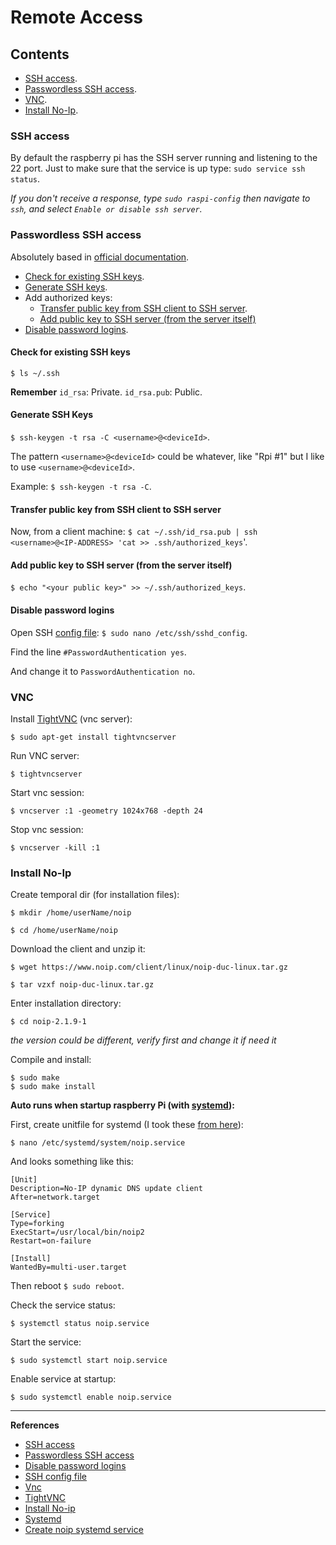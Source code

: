 # Remote Access

## Contents
- [SSH access](#ssh-access).
- [Passwordless SSH access](#passwordless-ssh-access).
- [VNC](#vnc).
- [Install No-Ip](#install-no-ip).

### SSH access

By default the raspberry pi has the SSH server running and listening to the 22 port. Just to make sure that the service is up type: `sudo service ssh status`.

*If you don't receive a response, type `sudo raspi-config` then navigate to `ssh`, and select `Enable or disable ssh server`.*


### Passwordless SSH access
Absolutely based in [official documentation][Passwordless SSH access].

- [Check for existing SSH keys](#check-for-existing-ssh-keys).
- [Generate SSH keys](#generate-ssh-keys).
- Add authorized keys:
	- [Transfer public key from SSH client to SSH server](#transfer-public-key-from-ssh-client-to-ssh-server).
	- [Add public key to SSH server (from the server itself)](#add-public-key-to-ssh-server-from-the-server-itself)
- [Disable password logins](#disable-password-logins).

#### Check for existing SSH keys
`$ ls ~/.ssh`

**Remember**
`id_rsa`: Private.
`id_rsa.pub`: Public.

#### Generate SSH Keys

`$ ssh-keygen -t rsa -C <username>@<deviceId>`.

The  pattern `<username>@<deviceId>` could be whatever, like "Rpi #1" but I like to use `<username>@<deviceId>`.

Example: `$ ssh-keygen -t rsa -C`.

#### Transfer public key from SSH client to SSH server

Now, from a client machine:
`$ cat ~/.ssh/id_rsa.pub | ssh <username>@<IP-ADDRESS> 'cat >> .ssh/authorized_keys`'.

#### Add public key to SSH server (from the server itself)

`$ echo "<your public key>" >> ~/.ssh/authorized_keys`.

#### Disable password logins

Open SSH [config file][SSH config file]:
`$ sudo nano /etc/ssh/sshd_config`.

Find the line `#PasswordAuthentication yes`.

And change it to `PasswordAuthentication no`.

### VNC

Install [TightVNC][TightVNC] (vnc server):

`$ sudo apt-get install tightvncserver`

Run VNC server:

`$ tightvncserver`

Start vnc session:

`$ vncserver :1 -geometry 1024x768 -depth 24`

Stop vnc session: 

`$ vncserver -kill :1`


### Install No-Ip

Create temporal dir (for installation files):

`$ mkdir /home/userName/noip`

`$ cd /home/userName/noip`

Download the client and unzip it:

`$ wget https://www.noip.com/client/linux/noip-duc-linux.tar.gz`

`$ tar vzxf noip-duc-linux.tar.gz`

Enter installation directory:

`$ cd noip-2.1.9-1`

*the version could be different, verify first and change it if need it*

Compile and install:

`$ sudo make`  
`$ sudo make install`

**Auto runs when startup raspberry Pi (with [systemd][systemd]):**

First, create unitfile for systemd (I took these [from here][noip.service]):

`$ nano /etc/systemd/system/noip.service`

And looks something like this:


```shell
[Unit]
Description=No-IP dynamic DNS update client
After=network.target

[Service]
Type=forking
ExecStart=/usr/local/bin/noip2
Restart=on-failure

[Install]
WantedBy=multi-user.target
```

Then reboot `$ sudo reboot`.

Check the service status:

`$ systemctl status noip.service`

Start the service:

`$ sudo systemctl start noip.service`

Enable service at startup:

`$ sudo systemctl enable noip.service`

- - -

**References**

- [SSH access][SSH access]
- [Passwordless SSH access][Passwordless SSH access]
- [Disable password logins][Disable password logins]
- [SSH config file][SSH config file]
- [Vnc][vnc]
- [TightVNC][TightVNC]
- [Install No-ip][install no-ip]
- [Systemd][systemd]
- [Create noip systemd service][noip.service]


[SSH access]: https://www.raspberrypi.org/documentation/remote-access/ssh/README.md

[Passwordless SSH access]: https://www.raspberrypi.org/documentation/remote-access/ssh/passwordless.md

[Disable password logins]: http://raspberrypi.stackexchange.com/a/1687

[SSH config file]: http://www.tldp.org/LDP/solrhe/Securing-Optimizing-Linux-RH-Edition-v1.3/chap15sec122.html

[VNC]: https://www.raspberrypi.org/documentation/remote-access/vnc/README.md

[TightVNC]: http://www.tightvnc.com

[install no-ip]: http://www.noip.com/support/knowledgebase/installing-the-linux-dynamic-update-client/

[systemd]: https://wiki.archlinux.org/index.php/Systemd

[noip.service]: https://www.raspberrypi.org/forums/viewtopic.php?f=53&t=18569